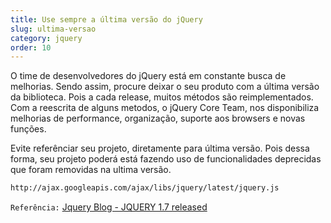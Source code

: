 ```yaml
---
title: Use sempre a última versão do jQuery
slug: ultima-versao
category: jquery
order: 10
---
```


O time de desenvolvedores do jQuery está em constante busca de melhorias. Sendo assim, procure deixar o seu produto com a última versão da biblioteca. Pois a cada release, muitos métodos são reimplementados. Com a reescrita de alguns metodos, o jQuery Core Team, nos disponibiliza melhorias de performance, organização, suporte aos browsers e novas funções.

Evite referênciar seu projeto, diretamente para última versão. Pois dessa forma, seu projeto poderá está fazendo uso de funcionalidades deprecidas que foram removidas na ultima versão.

``` html
http://ajax.googleapis.com/ajax/libs/jquery/latest/jquery.js
```

`Referência:` [Jquery Blog - JQUERY 1.7 released](http://blog.jquery.com/2011/11/03/jquery-1-7-released/)